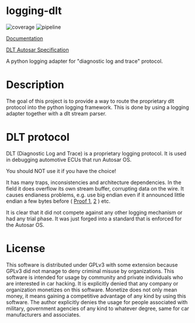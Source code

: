 # logging-dlt

![coverage](https://gitlab.com/Menschel/logging-dlt/badges/master/coverage.svg)
![pipeline](https://gitlab.com/Menschel/logging-dlt/badges/master/pipeline.svg)

[Documentation](https://menschel.gitlab.io/logging-dlt/)

[DLT Autosar Specification](https://www.autosar.org/fileadmin/user_upload/standards/classic/4-3/AUTOSAR_SWS_DiagnosticLogAndTrace.pdf)

A python logging adapter for "diagnostic log and trace" protocol.

# Description

The goal of this project is to provide a way to route the proprietary dlt
protocol into the python logging framework. This is done by using a logging adapter
together with a dlt stream parser.


# DLT protocol
DLT (Diagnostic Log and Trace) is a proprietary logging protocol.
It is used in debugging automotive ECUs that run Autosar OS.

You should NOT use it if you have the choice!

It has many traps, inconsistencies and architecture dependencies.
In the field it does overflow its own stream buffer, corrupting data on the wire.
It causes endianess problems, e.g. use big endian even if it announced little endian
a few bytes before (
[Proof 1](https://github.com/COVESA/dlt-daemon/blob/master/src/shared/dlt_common.c#L1034),
[2](https://github.com/COVESA/dlt-daemon/blob/master/src/shared/dlt_common.c#L846)
) etc.

It is clear that it did not compete against any other logging mechanism or had any trial phase.
It was just forged into a standard that is enforced for the Autosar OS.


# License
This software is distributed under GPLv3 with some extension because GPLv3 did not manage to deny
criminal misuse by organizations.
This software is intended for usage by community and private individuals who are interested in car hacking.
It is explicitly denied that any company or organization monetizes on this software. Monetize does not only mean money,
it means gaining a competitive advantage of any kind by using this software.
The author explicitly denies the usage for people associated with military,
government agencies of any kind to whatever degree, same for car manufacturers and associates.